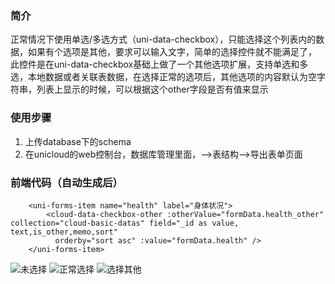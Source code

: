 ### 简介
正常情况下使用单选/多选方式（uni-data-checkbox），只能选择这个列表内的数据，如果有个选项是其他，要求可以输入文字，简单的选择控件就不能满足了，
此控件是在uni-data-checkbox基础上做了一个其他选项扩展，支持单选和多选，本地数据或者关联表数据，在选择正常的选项后，其他选项的内容默认为空字符串，列表上显示的时候，可以根据这个other字段是否有值来显示

### 使用步骤
1. 上传database下的schema
2. 在unicloud的web控制台，数据库管理里面，-->表结构-->导出表单页面


### 前端代码（自动生成后）

```
	<uni-forms-item name="health" label="身体状况">
		<cloud-data-checkbox-other :otherValue="formData.health_other" collection="cloud-basic-datas" field="_id as value, text,is_other,memo,sort"
		  orderby="sort asc" :value="formData.health" />
	</uni-forms-item>
```


![未选择](https://vkceyugu.cdn.bspapp.com/VKCEYUGU-aliyun-prvwnlnjkku189f3a3/d6b27110-4b44-11eb-bdc1-8bd33eb6adaa.jpg)
![正常选择](https://vkceyugu.cdn.bspapp.com/VKCEYUGU-aliyun-prvwnlnjkku189f3a3/d79b4a70-4b44-11eb-97b7-0dc4655d6e68.jpg)
![选择其他](https://vkceyugu.cdn.bspapp.com/VKCEYUGU-aliyun-prvwnlnjkku189f3a3/d4d99260-4b44-11eb-bdc1-8bd33eb6adaa.jpg)
